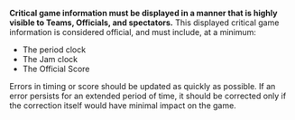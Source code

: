 **Critical game information must be displayed in a manner that is highly visible to Teams, Officials, and spectators.** This displayed critical game information is considered official, and must include, at a minimum:
- The period clock
- The Jam clock
- The Official Score

Errors in timing or score should be updated as quickly as possible. If an error persists for an extended period of time, it should be corrected only if the correction itself would have minimal impact on the game.